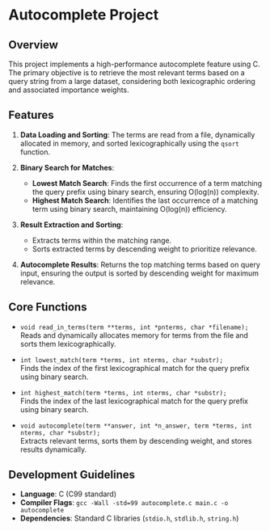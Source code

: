 # Autocomplete Project 

## Overview
This project implements a high-performance autocomplete feature using C. The primary objective is to retrieve the most relevant terms based on a query string from a large dataset, considering both lexicographic ordering and associated importance weights. 

## Features
1. **Data Loading and Sorting**: The terms are read from a file, dynamically allocated in memory, and sorted lexicographically using the `qsort` function.

2. **Binary Search for Matches**:
   - **Lowest Match Search**: Finds the first occurrence of a term matching the query prefix using binary search, ensuring O(log(n)) complexity.
   - **Highest Match Search**: Identifies the last occurrence of a matching term using binary search, maintaining O(log(n)) efficiency.

3. **Result Extraction and Sorting**:
   - Extracts terms within the matching range.
   - Sorts extracted terms by descending weight to prioritize relevance.

4. **Autocomplete Results**: Returns the top matching terms based on query input, ensuring the output is sorted by descending weight for maximum relevance.

## Core Functions
- `void read_in_terms(term **terms, int *pnterms, char *filename);`  
  Reads and dynamically allocates memory for terms from the file and sorts them lexicographically.

- `int lowest_match(term *terms, int nterms, char *substr);`  
  Finds the index of the first lexicographical match for the query prefix using binary search.

- `int highest_match(term *terms, int nterms, char *substr);`  
  Finds the index of the last lexicographical match for the query prefix using binary search.

- `void autocomplete(term **answer, int *n_answer, term *terms, int nterms, char *substr);`  
  Extracts relevant terms, sorts them by descending weight, and stores results dynamically.

## Development Guidelines
- **Language**: C (C99 standard)
- **Compiler Flags**: `gcc -Wall -std=99 autocomplete.c main.c -o autocomplete`
- **Dependencies**: Standard C libraries (`stdio.h`, `stdlib.h`, `string.h`)
